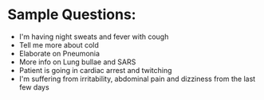 Sample Questions:
=================
* I'm having night sweats and fever with cough
* Tell me more about cold
* Elaborate on Pneumonia
* More info on Lung bullae and SARS
* Patient is going in cardiac arrest and twitching
* I'm suffering from irritability, abdominal pain and dizziness from the last few days
